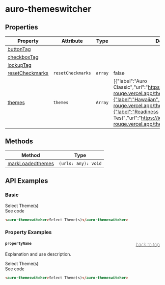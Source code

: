 <!-- AURO-GENERATED-CONTENT:START (FILE:src=./../api.md) -->
<!-- The below content is automatically added from ./../api.md -->

# auro-themeswitcher

## Properties

| Property          | Attribute         | Type    | Default                                          | Description                                      |
|-------------------|-------------------|---------|--------------------------------------------------|--------------------------------------------------|
| [buttonTag](#buttonTag)       |                   |         |                                                  |                                                  |
| [checkboxTag](#checkboxTag)     |                   |         |                                                  |                                                  |
| [lockupTag](#lockupTag)       |                   |         |                                                  |                                                  |
| [resetCheckmarks](#resetCheckmarks) | `resetCheckmarks` | `array` | false                                            |                                                  |
| [themes](#themes)          | `themes`          | `Array` | [{"label":"Auro Classic","url":"https://jetstream-rouge.vercel.app/themes/jetstream.css"},{"label":"Hawaiian","url":"https://jetstream-rouge.vercel.app/themes/californian.css"},{"label":"Readiness Test","url":"https://jetstream-rouge.vercel.app/themes/transparent.css"}] | This accepts an array of JSON object outlining the themes to support. |

## Methods

| Method             | Type                |
|--------------------|---------------------|
| [markLoadedthemes](#markLoadedthemes) | `(urls: any): void` |
<!-- AURO-GENERATED-CONTENT:END -->

## API Examples

### Basic

<div class="twoColDemoRow">
  <div>
    <div class="exampleWrapper">
      <!-- AURO-GENERATED-CONTENT:START (FILE:src=./../../apiExamples/basic.html) -->
      <!-- The below content is automatically added from ./../../apiExamples/basic.html -->
      <auro-themeswitcher>Select Theme(s)</auro-themeswitcher>
      <!-- AURO-GENERATED-CONTENT:END -->
    </div>
<auro-accordion lowProfile justifyRight>
  <span slot="trigger">See code</span>
<!-- AURO-GENERATED-CONTENT:START (CODE:src=./../../apiExamples/basic.html) -->
<!-- The below code snippet is automatically added from ./../../apiExamples/basic.html -->

```html
<auro-themeswitcher>Select Theme(s)</auro-themeswitcher>
```
<!-- AURO-GENERATED-CONTENT:END -->
</auro-accordion>

### Property Examples

#### <a name="propertyName"></a>`propertyName`<a href="#auro-themeswitcher" style="float: right; font-size: 1rem; font-weight: 100;">back to top</a>
Explanation and use description.

<div class="exampleWrapper">
  <!-- AURO-GENERATED-CONTENT:START (FILE:src=./../../apiExamples/basic.html) -->
  <!-- The below content is automatically added from ./../../apiExamples/basic.html -->
  <auro-themeswitcher>Select Theme(s)</auro-themeswitcher>
  <!-- AURO-GENERATED-CONTENT:END -->
</div>
<auro-accordion lowProfile justifyRight>
  <span slot="trigger">See code</span>
<!-- AURO-GENERATED-CONTENT:START (CODE:src=./../../apiExamples/basic.html) -->
<!-- The below code snippet is automatically added from ./../../apiExamples/basic.html -->

```html
<auro-themeswitcher>Select Theme(s)</auro-themeswitcher>
```
<!-- AURO-GENERATED-CONTENT:END -->
</auro-accordion>

